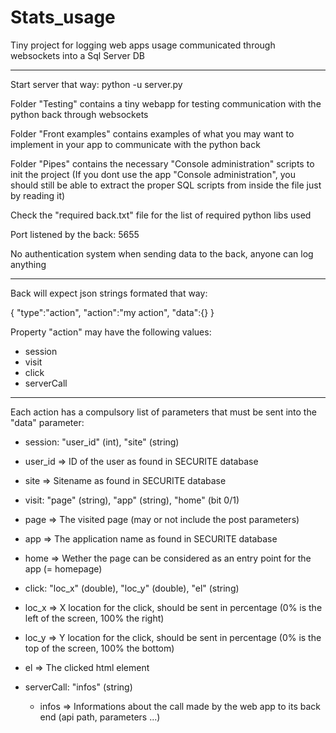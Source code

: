 # Stats_usage

Tiny project for logging web apps usage communicated through websockets into a Sql Server DB
_____

Start server that way:
python -u server.py

Folder "Testing" contains a tiny webapp for testing communication with the python back through websockets

Folder "Front examples" contains examples of what you may want to implement in your app to communicate with the python back

Folder "Pipes" contains the necessary "Console administration" scripts to init the project
(If you dont use the app "Console administration", you should still be able to extract the proper SQL scripts from inside the file just by reading it)

Check the "required back.txt" file for the list of required python libs used

Port listened by the back: 5655

No authentication system when sending data to the back, anyone can log anything

---------------------------------------

Back will expect json strings formated that way:

{
	"type":"action",
	"action":"my action",
	"data":{}
}

Property "action" may have the following values:

- session
- visit
- click
- serverCall

-------------------------------------

Each action has a compulsory list of parameters that must be sent into the "data" parameter:

- session: "user_id" (int), "site" (string)
 - user_id => ID of the user as found in SECURITE database
 - site => Sitename as found in SECURITE database

- visit: "page" (string), "app" (string), "home" (bit 0/1)
 - page => The visited page (may or not include the post parameters)
 - app => The application name as found in SECURITE database
 - home => Wether the page can be considered as an entry point for the app (= homepage)

- click: "loc_x" (double), "loc_y" (double), "el" (string)
 - loc_x => X location for the click, should be sent in percentage (0% is the left of the screen, 100% the right)
 - loc_y => Y location for the click, should be sent in percentage (0% is the top of the screen, 100% the bottom)
 - el => The clicked html element

- serverCall: "infos" (string)
	- infos => Informations about the call made by the web app to its back end (api path, parameters ...)